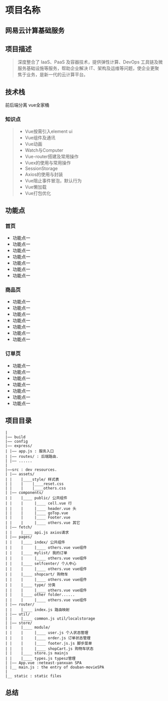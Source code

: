 # 项目名称
## 网易云计算基础服务
## 项目描述
> 深度整合了 IaaS、PaaS 及容器技术，提供弹性计算、DevOps 工具链及微服务基础设施等服务，帮助企业解决 IT、架构及运维等问题，使企业更聚焦于业务，是新一代的云计算平台。

## 技术栈 
前后端分离 vue全家桶
### 知识点
> - Vue按需引入element ui
> - Vue组件及通讯
> - Vue动画
> - Watch与Computer
> - Vue-router搭建及常用操作
> - Vuex的使用与常用操作
> - SessionStorage
> - Axios的使用与封装
> - Vue阻止事件冒泡，默认行为
> - Vue懒加载
> - Vue打包优化

## 功能点
### 首页
+ 功能点一
+ 功能点一
+ 功能点一
+ 功能点一
+ 功能点一
+ 功能点一
+ 功能点一

### 商品页
+ 功能点一
+ 功能点一
+ 功能点一
+ 功能点一
+ 功能点一
+ 功能点一
+ 功能点一

### 订单页
+ 功能点一
+ 功能点一
+ 功能点一
+ 功能点一
+ 功能点一
+ 功能点一
+ 功能点一

## 项目目录
```
|
|—— build 
|—— config
|—— express/
| |—— app.js : 服务入口
| |—— routes/ : 后端路由.
| |—— ......
|
|——src : dev resources.
| |—— assets/
| |    |____style/ 样式表
| |    |    |____reset.css
| |    |    |____others.css
| |—— components/
| |    |____ public/ 公共组件
| |    |     |____ cell.vue 行
| |    |     |____ header.vue 头
| |    |     |____ goTop.vue
| |    |     |____ Footer.vue
| |    |     |____ others.vue 其它
| |—— fetch/
| |    |____ api.js axios请求
| |—— pages/
| |    |____ index/ 公共组件
| |    |     |____ others.vue vue组件
| |    |____ mylist/ 我的订单
| |    |     |____ others.vue vue组件
| |    |____ selfcenter/ 个人中心
| |    |     |____ others.vue vue组件
| |    |____ shopcart/ 购物车
| |    |     |____ others.vue vue组件
| |    |____ type/ 分类
| |    |     |____ others.vue vue组件
| |    |____ other folder......
| |    |     |____ others.vue vue组件
| |—— router/
| |    |____ index.js 路由映射
| |—— util/
| |    |____ common.js util/localstorage
| |—— store/ 
| |    |____ module/ 
| |    |     |____ user.js 个人状态管理
| |    |     |____ order.js 订单状态管理
| |    |     |____ footer.js.js 脚步菜单
| |    |     |____ shopCart.js 购物车状态
| |    |____ store.js mainjs
| |    |____ types.js typesz管理
| |—— App.vue :neteast-yanxuan SPA
| |__ main.js : the entry of douban-movieSPA
|
|__ static : static files

```
## 总结






